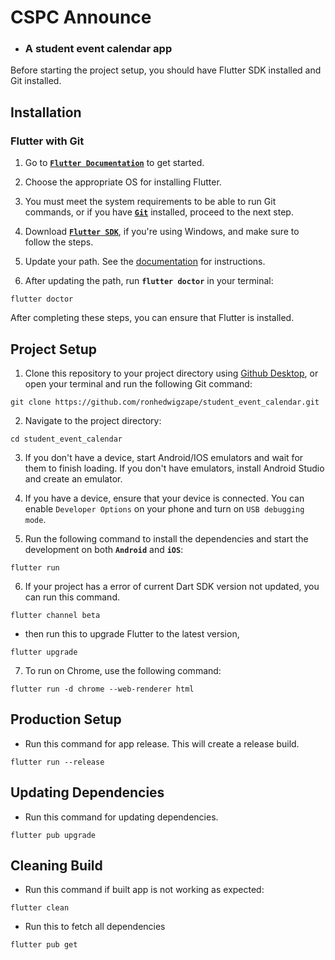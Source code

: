 # CSPC Announce

- ### A student event calendar app

Before starting the project setup, you should have Flutter SDK installed and Git installed. 

## Installation

### Flutter with Git

1. Go to [**`Flutter Documentation`**](https://docs.flutter.dev/get-started/install) to get started.
   
2. Choose the appropriate OS for installing Flutter.

3. You must meet the system requirements to be able to run Git commands, or if you have [**`Git`**](https://git-scm.com/download/win) installed, proceed to the next step.

4. Download [**`Flutter SDK`**](https://docs.flutter.dev/get-started/install/windows#get-the-flutter-sdk), if you're using Windows, and make sure to follow the steps.

5. Update your path. See the [documentation](https://docs.flutter.dev/get-started/install/windows#get-the-flutter-sdk) for instructions.

6. After updating the path, run **`flutter doctor`** in your terminal:

```shell
flutter doctor
```

After completing these steps, you can ensure that Flutter is installed.

## Project Setup

1. Clone this repository to your project directory using [Github Desktop](https://desktop.github.com/), or open your terminal and run the following Git command:

```shell
git clone https://github.com/ronhedwigzape/student_event_calendar.git
```

2. Navigate to the project directory:

```shell
cd student_event_calendar
```

3. If you don't have a device, start Android/IOS emulators and wait for them to finish loading. If you don't have emulators, install Android Studio and create an emulator.

4. If you have a device, ensure that your device is connected. You can enable `Developer Options` on your phone and turn on `USB debugging mode`.

5. Run the following command to install the dependencies and start the development on both **`Android`** and **`iOS`**:

```
flutter run
```

6. If your project has a error of current Dart SDK version not updated, you can run this command.

```
flutter channel beta
```

- then run this to upgrade Flutter to the latest version,

```
flutter upgrade
```

7. To run on Chrome, use the following command:

```
flutter run -d chrome --web-renderer html
``` 

## Production Setup

- Run this command for app release. This will create a release build.

```
flutter run --release
```

## Updating Dependencies

- Run this command for updating dependencies.

```
flutter pub upgrade
```

## Cleaning Build

- Run this command if built app is not working as expected:

```
flutter clean
```

- Run this to fetch all dependencies

```
flutter pub get
```
